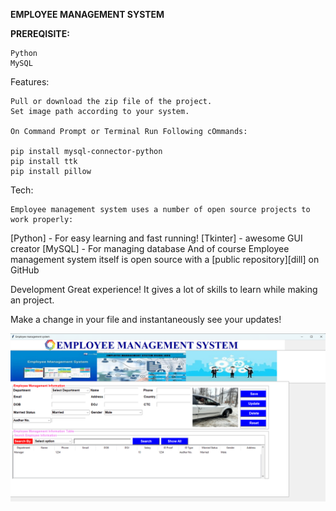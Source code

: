 **EMPLOYEE MANAGEMENT SYSTEM**

**PREREQISITE:**
   
    Python
    MySQL

 Features:

    Pull or download the zip file of the project.
    Set image path according to your system.

    On Command Prompt or Terminal Run Following cOmmands:

    pip install mysql-connector-python
    pip install ttk
    pip install pillow

  Tech:
    
    Employee management system uses a number of open source projects to work properly:

[Python] - For easy learning and fast running!
[Tkinter] - awesome GUI creator
[MySQL] - For managing database
And of course Employee management system itself is open source with a [public repository][dill] on GitHub

Development
Great experience!  It gives a lot of skills to learn while making an project.

Make a change in your file and instantaneously see your updates!

![Screenshot of a comment on a GitHub issue showing an image, added in the Markdown,of an Octocat smiling and raising a tentacle.](./images/screenshot.png)
